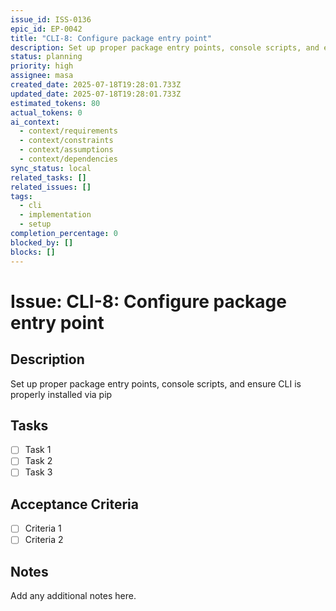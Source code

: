 ```yaml
---
issue_id: ISS-0136
epic_id: EP-0042
title: "CLI-8: Configure package entry point"
description: Set up proper package entry points, console scripts, and ensure CLI is properly installed via pip
status: planning
priority: high
assignee: masa
created_date: 2025-07-18T19:28:01.733Z
updated_date: 2025-07-18T19:28:01.733Z
estimated_tokens: 80
actual_tokens: 0
ai_context:
  - context/requirements
  - context/constraints
  - context/assumptions
  - context/dependencies
sync_status: local
related_tasks: []
related_issues: []
tags:
  - cli
  - implementation
  - setup
completion_percentage: 0
blocked_by: []
blocks: []
---
```


# Issue: CLI-8: Configure package entry point

## Description
Set up proper package entry points, console scripts, and ensure CLI is properly installed via pip

## Tasks
- [ ] Task 1
- [ ] Task 2
- [ ] Task 3

## Acceptance Criteria
- [ ] Criteria 1
- [ ] Criteria 2

## Notes
Add any additional notes here.
